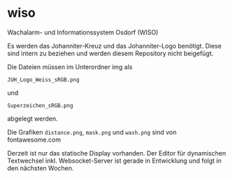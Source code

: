 # wiso
 Wachalarm- und Informationssystem Osdorf (WISO)

Es werden das Johanniter-Kreuz und das Johanniter-Logo benötigt. Diese sind intern zu beziehen und werden diesem Repository nicht beigefügt.

Die Dateien müssen im Unterordner img als 

```
JUH_Logo_Weiss_sRGB.png
```
und
```
Superzeichen_sRGB.png
```
abgelegt werden.

Die Grafiken ```distance.png```, ```mask.png``` und ```wash.png``` sind von fontawesome.com

Derzeit ist nur das statische Display vorhanden. Der Editor für dynamischen Textwechsel inkl. Websocket-Server ist gerade in Entwicklung und folgt in den nächsten Wochen.